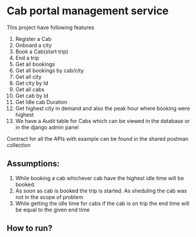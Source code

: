 # Cab portal management service

This project have following features
1. Register a Cab
2. Onboard a city
3. Book a Cab(start trip)
4. End a trip
5. Get all bookings
6. Get all bookings by cab/city
7. Get all city
8. Get city by Id
9. Get all cabs
10. Get cab by Id
11. Get Idle cab Duration
12. Get highest city in demand and also the peak hour where booking were highest
13. We have a Audit table for Cabs which can be viewed in the database or in the django admin panel


Contract for all the APIs with example can be found in the shared postman collection


## Assumptions:
1. While booking a cab whichever cab have the highest idle time will be booked.
2. As soon as cab is booked the trip is started. As sheduling the cab was not in the scope of problem
3. While getting the idle time for cabs if the cab is on trip the end time will be equal to the given end time


## How to run?
